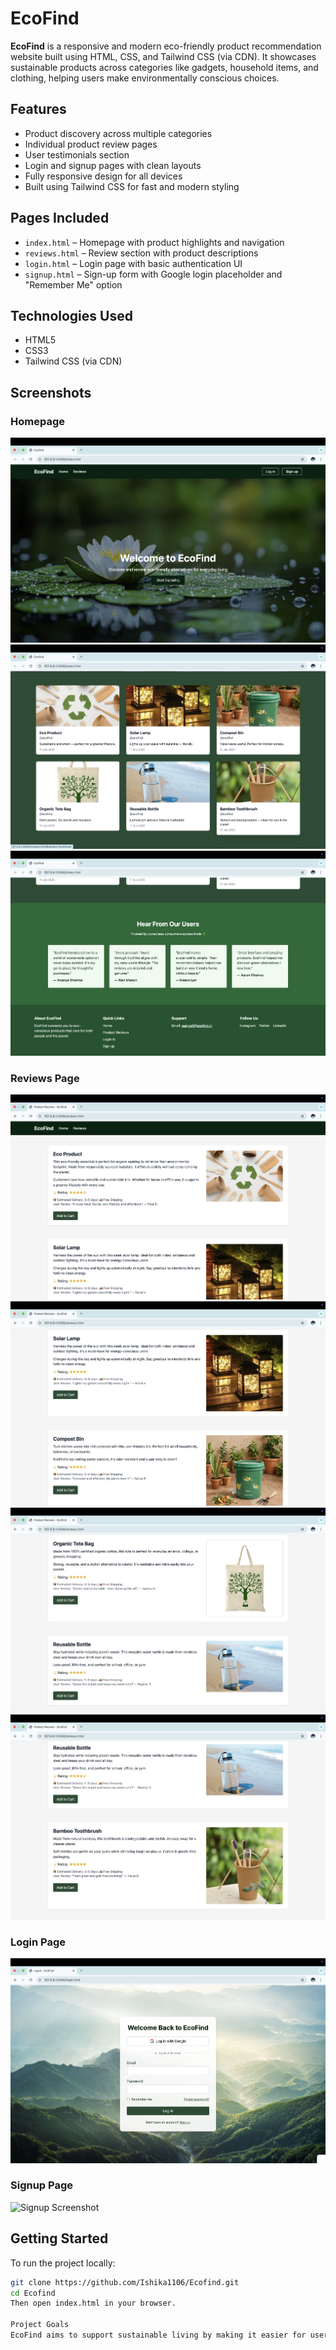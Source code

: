 # EcoFind

**EcoFind** is a responsive and modern eco-friendly product recommendation website built using HTML, CSS, and Tailwind CSS (via CDN). It showcases sustainable products across categories like gadgets, household items, and clothing, helping users make environmentally conscious choices.

## Features

- Product discovery across multiple categories
- Individual product review pages
- User testimonials section
- Login and signup pages with clean layouts
- Fully responsive design for all devices
- Built using Tailwind CSS for fast and modern styling

## Pages Included

- `index.html` – Homepage with product highlights and navigation
- `reviews.html` – Review section with product descriptions
- `login.html` – Login page with basic authentication UI
- `signup.html` – Sign-up form with Google login placeholder and "Remember Me" option

## Technologies Used

- HTML5
- CSS3
- Tailwind CSS (via CDN)

## Screenshots

### Homepage

![Homepage Screenshot 1](assets/homepage1.png)
![Homepage Screenshot 2](assets/homepage2.png)
![Homepage Screenshot 3](assets/homepage3.png)

### Reviews Page

![Reviews Screenshot 1](assets/reviews1.png)
![Reviews Screenshot 2](assets/reviews2.png)
![Reviews Screenshot 3](assets/reviews3.png)
![Reviews Screenshot 4](assets/reviews4.png)

### Login Page

![Login Screenshot](assets/login1.png)

### Signup Page

![Signup Screenshot](assets/signup1.png)

## Getting Started

To run the project locally:

```bash
git clone https://github.com/Ishika1106/Ecofind.git
cd Ecofind
Then open index.html in your browser.

Project Goals
EcoFind aims to support sustainable living by making it easier for users to discover and learn about eco-friendly products. The site is designed with a focus on simplicity, clarity, and responsiveness.


